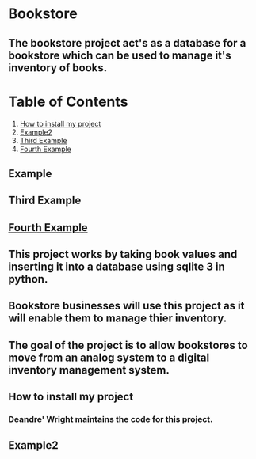 # Bookstore
## The bookstore project act's as a database for a bookstore which can be used to     manage it's inventory of books.

# Table of Contents
1. [How to install my project](##How%20to%20install%20my%20project)
2. [Example2](#example2)
3. [Third Example](#third-example)
4. [Fourth Example](#fourth-examplehttpwwwfourthexamplecom)


## Example

## Third Example
## [Fourth Example](http://www.fourthexample.com)

## This project works by taking book values and inserting it into a database using sqlite 3 in python.

## Bookstore businesses will use this project as it will enable them to manage thier inventory.

## The goal of the project is to allow bookstores to move from an analog system to a digital inventory management system.

## How to install my project

### Deandre' Wright maintains the code for this project.

## Example2
